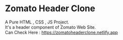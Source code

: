 # Zomato Header Clone

A Pure HTML , CSS , JS Project.  
It's a header component of Zomato Web Site. \
Can Check Here : https://zomatoheaderclone.netlify.app
